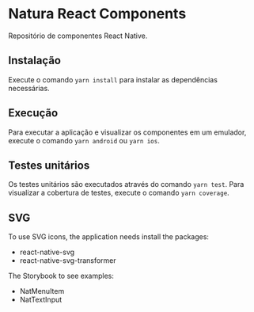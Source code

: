 # Natura React Components

Repositório de componentes React Native.

## Instalação

Execute o comando `yarn install` para instalar as dependências necessárias.

## Execução

Para executar a aplicação e visualizar os componentes em um emulador, execute o comando `yarn android` ou `yarn ios`.

## Testes unitários

Os testes unitários são executados através do comando `yarn test`. Para visualizar a cobertura de testes, execute o comando `yarn coverage`.

## SVG

To use SVG icons, the application needs install the packages:
* react-native-svg
* react-native-svg-transformer

The Storybook to see examples: 
* NatMenuItem
* NatTextInput
